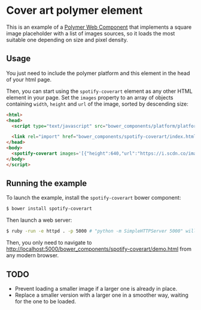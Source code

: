 # Cover art polymer element

This is an example of a [Polymer Web Component](www.polymer-project.org) that implements a square image placeholder with a list of images sources, so it loads the most suitable one depending on size and pixel density.

## Usage

You just need to include the polymer platform and this element in the head of
your html page.

Then, you can start using the `spotify-coverart` element as any other HTML element
in your page. Set the `images` property to an array of objects containing `width`, 
`height` and `url` of the image, sorted by descending size:

```html
<html>
<head>
  <script type="text/javascript" src="bower_components/platform/platform.js"></script>

  <link rel="import" href="bower_components/spotify-coverart/index.html">
</head>
<body>
  <spotify-coverart images='[{"height":640,"url":"https://i.scdn.co/image/4ba3d88559683547a61210cffe82349b1094482e","width":480},{"height":300,"url":"https://i.scdn.co/image/23b8e2a3ffa06d001ff77de738b3c89aed02af8e","width":225},{"height":64,"url":"https://i.scdn.co/image/504389979f2fa66a804b7311e5ce634090a608a1","width":48}]'></spotify-coverart>
</body>
</script>
```

## Running the example

To launch the example, install the `spotify-coverart` bower component:

```sh
$ bower install spotify-coverart
```

Then launch a web server:

```sh
$ ruby -run -e httpd . -p 5000 # "python -m SimpleHTTPServer 5000" will also do the trick
```

Then, you only need to navigate to [http://localhost:5000/bower_components/spotify-coverart/demo.html](http://localhost:5000/bower_components/spotify-coverart/demo.html) from any modern browser.

## TODO

- Prevent loading a smaller image if a larger one is already in place.
- Replace a smaller version with a larger one in a smoother way, waiting for the one to be loaded. 
